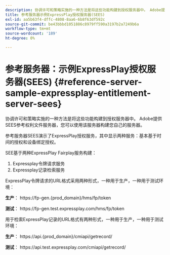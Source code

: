 ```yaml
---
description: 协调许可和策略实施的一种方法是将这些功能构建到授权服务器中。 Adobe提供SEES参考权利文件服务器，您可以使用该服务器构建您自己的服务器。
title: 参考服务器示例ExpressPlay授权服务器(SEES)
exl-id: aa5b63f4-dffc-4808-8aa6-6b8f63df592c
source-git-commit: be43bbbd1051886c8979ff590a3197b2a7249b6a
workflow-type: tm+mt
source-wordcount: '189'
ht-degree: 0%

---
```


# 参考服务器：示例ExpressPlay授权服务器(SEES) {#reference-server-sample-expressplay-entitlement-server-sees}

协调许可和策略实施的一种方法是将这些功能构建到授权服务器中。 Adobe提供SEES参考权利文件服务器，您可以使用该服务器构建您自己的服务器。

参考服务器SEES演示了ExpressPlay授权服务，其中显示两种服务：基本基于时间的授权和设备绑定授权。

SEE基于两种ExpressPlay Fairplay服务构建：

1. Expressplay令牌请求服务
1. Expressplay记录检索服务

ExpressPlay令牌请求的URL格式采用两种形式，一种用于生产，一种用于测试环境：

**生产**： ht<span></span>tps://fp-gen.{prod_domain}/hms/fp/token

**测试**： ht<span></span>tps://fp-gen.test.expressplay.com/hms/fp/token

用于检索ExpressPlay记录的URL格式有两种形式，一种用于生产，一种用于测试环境：

**生产**： ht<span></span>tps://api.{prod_domain}/cmiapi/getrecord/

**测试**： ht<span></span>tps://api.test.expressplay.com/cmiapi/getrecord/
